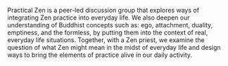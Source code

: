 Practical Zen is a peer-led discussion group that explores ways of integrating Zen practice into everyday life. We also deepen our understanding of Buddhist concepts such as: ego, attachment, duality, emptiness, and the formless, by putting them into the context of real, everyday life situations. Together, with a Zen priest, we examine the question of what Zen might mean in the midst of everyday life and design ways to bring the elements of practice alive in our daily activity.
